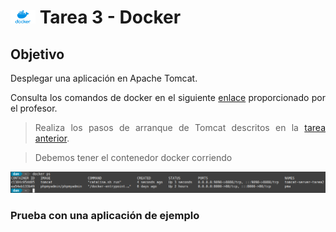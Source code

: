 <div style="text-align: justify;">

# <img src="../recursos-compartidos/docker-icon.png" width="40"> Tarea 3 - Docker

## Objetivo

Desplegar una aplicación en Apache Tomcat.

Consulta los comandos de docker en el siguiente [enlace](https://github.com/jpexposito/code-learn/blob/main/comun/docker/COMANDOS.md) proporcionado por el profesor.

> Realiza los pasos de arranque de Tomcat descritos en la [tarea anterior](../tarea-2/).

> Debemos tener el contenedor docker corriendo

<img src="./capturas/1.png" alt="mostrar contenedor corriendo">

### Prueba con una aplicación de ejemplo


</div>
